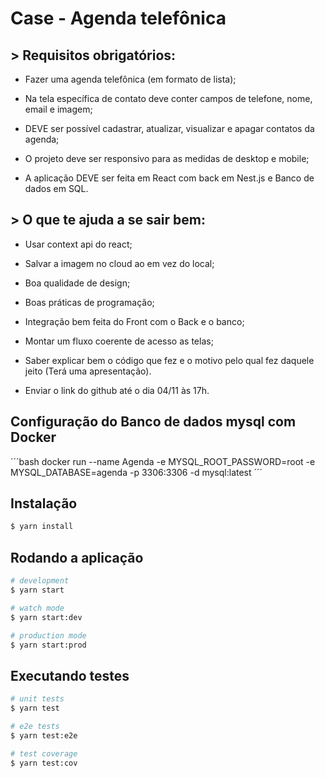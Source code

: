 # Case - Agenda telefônica

## > Requisitos obrigatórios:
- Fazer uma agenda telefônica (em formato de lista);

- Na tela específica de contato deve conter campos de telefone, nome, email e imagem;

- DEVE ser possível cadastrar, atualizar, visualizar e apagar contatos da agenda;

- O projeto deve ser responsivo para as medidas de desktop e mobile;

- A aplicação DEVE ser feita em React com back em Nest.js e Banco de dados em SQL.



## > O que te ajuda a se sair bem:
- Usar context api do react; 

- Salvar a imagem no cloud ao em vez do local; 

- Boa qualidade de design;

- Boas práticas de programação;

- Integração bem feita do Front com o Back e o banco; 

- Montar um fluxo coerente de acesso as telas;

- Saber explicar bem o código que fez e o motivo pelo qual fez daquele jeito (Terá uma apresentação).


- Enviar o link do github até o dia 04/11 às 17h.

## Configuração do Banco de dados mysql com Docker

´´´bash
docker run --name Agenda -e MYSQL_ROOT_PASSWORD=root -e MYSQL_DATABASE=agenda -p 3306:3306 -d mysql:latest
´´´


## Instalação

```bash
$ yarn install
```

## Rodando a aplicação

```bash
# development
$ yarn start

# watch mode
$ yarn start:dev

# production mode
$ yarn start:prod
```

## Executando testes

```bash
# unit tests
$ yarn test

# e2e tests
$ yarn test:e2e

# test coverage
$ yarn test:cov
```
